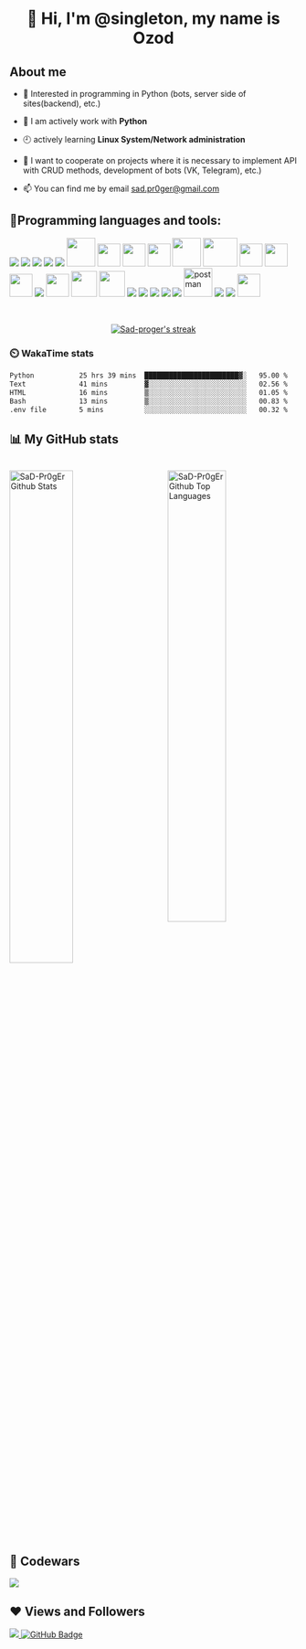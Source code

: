 <!-- <a href="#"><img width="100%" height="500px" src="https://i.pinimg.com/originals/33/46/92/334692bc0b661ceb6962376174ee125a.png" height="175px"/></a> -->

<h1 align="center">👋 Hi, I'm @singleton, my name is Ozod</h1>


## About me

- 👀 Interested in programming in Python (bots, server side of sites(backend), etc.)

- 🌱 I am actively work with **Python**

- :clock9: actively learning **Linux System/Network administration** <!-- C++/CS/IoT/Backend Technologies -->

- 💞️ I want to cooperate on projects where it is necessary to implement API with CRUD methods, development of bots (VK, Telegram), etc.)

- 📫 You can find me by email sad.pr0ger@gmail.com

## 🚀Programming languages and tools:

<p align="left">  
    <a href="https://www.python.org" target="_blank"> <img src="https://img.icons8.com/color/48/000000/python.png"/></a>
    <a href="https://devdocs.io/javascript/" target="_blank"> <img src="https://img.icons8.com/color/48/000000/javascript.png"/></a>
    <a href="https://www.typescriptlang.org" target="_blank"> <img src="https://img.icons8.com/color/48/000000/typescript.png"/></a>
<!--    <a href="https://docs.microsoft.com/en-us/cpp/cpp/?view=msvc-170"><img src="https://img.icons8.com/color/344/c-plus-plus-logo.png" height='45px', width="45px"/></a> -->
    <a href="https://docs.djangoproject.com/en/3.2/" target="_blank"> <img src="https://img.icons8.com/color/48/000000/django.png"/></a>
    <a href="https://flask.palletsprojects.com/en/2.0.x/" target="_blank"> <img src="https://img.icons8.com/cute-clipart/50/000000/flask.png"/></a>
    <a href="https://fastapi.tiangolo.com" target="_blank"> <img src="https://fastapi.tiangolo.com/img/icon-white.svg" width="50"/></a>
    <a href="https://docs.aiohttp.org/en/stable/" target="_blank"> <img src="https://docs.aiohttp.org/en/stable/_static/aiohttp-plain.svg" height='40px', width="40px"/></a>
<!--     <a href="https://pydantic-docs.helpmanual.io/" target="_blank"> <img src="https://pydantic-docs.helpmanual.io/logo-white.svg" height="40px"/> </a> -->
    <a href="https://alembic.sqlalchemy.org/en/latest/" target="_blank"> <img src="https://avatars.githubusercontent.com/u/1066203?s=200&v=4" height='40px', width="40px"/></a>
    <a href="https://docs.aiogram.dev/en/latest/" target="_blank"> <img src="https://docs.aiogram.dev/en/latest/_static/logo.png" height='40px', width="40px"/></a>
    <a href="https://selenium-python.readthedocs.io/" target="_blank"> <img src="https://selenium-python.readthedocs.io/_static/logo.png" width="50"/></a>
     <a href="https://www.django-rest-framework.org/" target="_blank"> <img src="https://storage.caktusgroup.com/media/blog-images/drf-logo2.png" height='50px', width="60px"/></a>
    <a href="https://vuejs.org/" target="_blank"> <img src="https://v2.vuejs.org/images/logo.svg" height='40px', width="40px"/></a>
    <a href="https://vuex.vuejs.org/" target="_blank"> <img src="https://user-images.githubusercontent.com/7110136/29002857-9e802f08-7ab4-11e7-9c31-604b5d0d0c19.png" height='40px', width="40px"/></a>
<!--     <a href="https://nuxtjs.org/" target="_blank"> <img src="https://nuxtjs.org/design-kit/colored-logo.svg" height='40px', width="40px"/> </a>
    <a href="https://dart.dev/" target="_blank"> <img src="https://img.icons8.com/color/48/000000/dart.png" height='40px', width="40px"/> </a>
    <a href="https://docs.flutter.dev/" target="_blank"> <img src="https://img.icons8.com/color/48/000000/flutter.png" height='40px', width="40px"/> </a> -->
<!--     <a href="https://devdocs.io/javascript/" target="_blank"> <img src="https://img.icons8.com/color/48/000000/nodejs.png"/> </a> -->
<!--     <a href="https://devdocs.io/javascript/" target="_blank"> <img src="https://img.icons8.com/office/40/000000/react.png"/> </a> -->
<!--     <a href="https://kotlinlang.org/docs/home.html" target="_blank"> <img src="https://img.icons8.com/color/48/000000/kotlin.png"/> </a> -->
    <a href="https://sass-lang.com" target="_blank"> <img src="https://sass-lang.com/assets/img/logos/logo.svg" height='40px', width="40px"/></a>
    <a href="https://docs.docker.com/" target="_blank"> <img src="https://img.icons8.com/color/48/000000/docker.png"/></a>
    <a href="https://www.postgresql.org/docs/" target="_blank"> <img src="https://www.postgresql.org//media/img/about/press/elephant.png" height='40px', width="40px"/></a>
    <a href="https://docs.celeryproject.org/en/stable/" target="_blank"> <img src="https://img.stackshare.io/service/1075/celery.png" height='45px', width="45px"/></a>
    <a href="#" target="_blank"> <img src="https://img.icons8.com/color/48/000000/linux.png" height='45px', width="45px"/></a>
    <a href="https://help.ubuntu.com/" target="_blank"> <img src="https://img.icons8.com/color/48/000000/ubuntu.png"/></a>
    <a href="https://www.gnu.org/savannah-checkouts/gnu/bash/manual/bash.html" target="_blank"> <img src="https://img.icons8.com/color/48/000000/bash.png"/></a>
    <a href="https://devdocs.io/html/" target="_blank"> <img src="https://img.icons8.com/color/48/000000/html-5.png"/></a> 
    <a href="https://devdocs.io/css/" target="_blank"> <img src="https://img.icons8.com/color/48/000000/css3.png"/></a> 
    <a href="https://getbootstrap.com" target="_blank"> <img src="https://img.icons8.com/color/48/000000/bootstrap.png"/></a>   
    <a href="https://postman.com" target="_blank"> <img src="https://www.vectorlogo.zone/logos/getpostman/getpostman-icon.svg" alt="postman" width="50" height="50"/></a>   
    <a href="https://git-scm.com/" target="_blank"> <img src="https://img.icons8.com/color/48/000000/git.png"/></a> 
    <a href="https://docs.github.com/en" target="_blank"> <img src="https://img.icons8.com/ios-filled/50/000000/github.png"/></a> 
    <a href="http://nginx.org/en/docs/" target="_blank"> <img src="https://img.icons8.com/color/48/000000/nginx.png" height='40px', width="40px"/></a></p>
<br/>

<p align="center">
    <a href="https://github.com/SubhamRaoniar28/github-readme-streak-stats">
        <img title="🔥 Get streak stats for your profile at git.io/streak-stats" alt="Sad-proger's streak" src="https://github-readme-streak-stats.herokuapp.com/?user=SaD-Pr0gEr&theme=black-ice&hide_border=true&stroke=0000&background=060A0CD0"/>
    </a>
</p>

### ⏲️ WakaTime stats

<!--START_SECTION:waka-->

```txt
Python           25 hrs 39 mins  ███████████████████████▓░   95.00 %
Text             41 mins         ▓░░░░░░░░░░░░░░░░░░░░░░░░   02.56 %
HTML             16 mins         ▒░░░░░░░░░░░░░░░░░░░░░░░░   01.05 %
Bash             13 mins         ▒░░░░░░░░░░░░░░░░░░░░░░░░   00.83 %
.env file        5 mins          ░░░░░░░░░░░░░░░░░░░░░░░░░   00.32 %
```

<!--END_SECTION:waka-->

## 📊 My GitHub stats

  <br/>
  <div>
    <img alt="SaD-Pr0gEr Github Stats" align="top" src="https://github-readme-stats.vercel.app/api?username=SaD-Pr0gEr&show_icons=true&count_private=true&theme=tokyonight&hide_border=true&line_height=30&card_width=400" style="width: 47%;"/>
    <img alt="SaD-Pr0gEr Github Top Languages" align="right" src="https://github-readme-stats-sigma-lilac-86.vercel.app/api/top-langs/?username=SaD-Pr0gEr&langs_count=10&count_private=true&layout=compact&theme=chartreuse-dark&hide_border=true" style="width: 45%;"/>
  </div>  
  <br/>


<br/>

## 💢 Codewars
<div><img src="https://www.codewars.com/users/SaD-Pr0gEr/badges/large" /></div>
              

## ❤ Views and Followers
<a href="https://github.com/Meghna-DAS/github-profile-views-counter">
    <img src="https://komarev.com/ghpvc/?username=SaD-Pr0gEr">
</a>
<a href="https://github.com/SaD-Pr0gEr?tab=followers"><img src="https://img.shields.io/github/followers/SaD-Pr0gEr?label=Followers&style=social" alt="GitHub Badge"></a>
